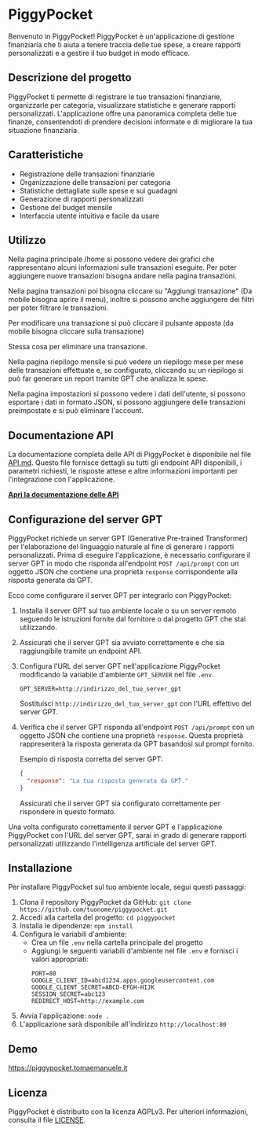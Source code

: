 # PiggyPocket

Benvenuto in PiggyPocket! PiggyPocket è un'applicazione di gestione finanziaria che ti aiuta a tenere traccia delle tue spese, a creare rapporti personalizzati e a gestire il tuo budget in modo efficace.

## Descrizione del progetto

PiggyPocket ti permette di registrare le tue transazioni finanziarie, organizzarle per categoria, visualizzare statistiche e generare rapporti personalizzati. L'applicazione offre una panoramica completa delle tue finanze, consentendoti di prendere decisioni informate e di migliorare la tua situazione finanziaria.

## Caratteristiche

- Registrazione delle transazioni finanziarie
- Organizzazione delle transazioni per categoria
- Statistiche dettagliate sulle spese e sui guadagni
- Generazione di rapporti personalizzati
- Gestione del budget mensile
- Interfaccia utente intuitiva e facile da usare

## Utilizzo

Nella pagina principale /home si possono vedere dei grafici che rappresentano alcuni informazioni sulle transazioni eseguite.
Per poter aggiungere nuove transazioni bisogna andare nella pagina transazioni.

Nella pagina transazioni poi bisogna cliccare su "Aggiungi transazione" (Da mobile bisogna aprire il menu), inoltre si possono anche aggiungere dei filtri per poter filtrare le transazioni.

Per modificare una transazione si può cliccare il pulsante apposta (da mobile bisogna cliccare sulla transazione)

Stessa cosa per eliminare una transazione.

Nella pagina riepilogo mensile si può vedere un riepilogo mese per mese delle transazioni effettuate e, se configurato, cliccando su un riepilogo si può far generare un report tramite GPT che analizza le spese.

Nella pagina impostazioni si possono vedere i dati dell'utente, si possono esportare i dati in formato JSON, si possono aggiungere delle transazioni preimpostate e si può eliminare l'account.

## Documentazione API

La documentazione completa delle API di PiggyPocket è disponibile nel file [API.md](API.md). Questo file fornisce dettagli su tutti gli endpoint API disponibili, i parametri richiesti, le risposte attese e altre informazioni importanti per l'integrazione con l'applicazione.

**[Apri la documentazione delle API](API.md)**

## Configurazione del server GPT

PiggyPocket richiede un server GPT (Generative Pre-trained Transformer) per l'elaborazione del linguaggio naturale al fine di generare i rapporti personalizzati. Prima di eseguire l'applicazione, è necessario configurare il server GPT in modo che risponda all'endpoint `POST /api/prompt` con un oggetto JSON che contiene una proprietà `response` corrispondente alla risposta generata da GPT.

Ecco come configurare il server GPT per integrarlo con PiggyPocket:

1. Installa il server GPT sul tuo ambiente locale o su un server remoto seguendo le istruzioni fornite dal fornitore o dal progetto GPT che stai utilizzando.
2. Assicurati che il server GPT sia avviato correttamente e che sia raggiungibile tramite un endpoint API.
3. Configura l'URL del server GPT nell'applicazione PiggyPocket modificando la variabile d'ambiente `GPT_SERVER` nel file `.env`.

   ```
   GPT_SERVER=http://indirizzo_del_tuo_server_gpt
   ```

   Sostituisci `http://indirizzo_del_tuo_server_gpt` con l'URL effettivo del server GPT.

4. Verifica che il server GPT risponda all'endpoint `POST /api/prompt` con un oggetto JSON che contiene una proprietà `response`. Questa proprietà rappresenterà la risposta generata da GPT basandosi sul prompt fornito.

   Esempio di risposta corretta del server GPT:

   ```json
   {
     "response": "La tua risposta generata da GPT."
   }
   ```

   Assicurati che il server GPT sia configurato correttamente per rispondere in questo formato.

Una volta configurato correttamente il server GPT e l'applicazione PiggyPocket con l'URL del server GPT, sarai in grado di generare rapporti personalizzati utilizzando l'intelligenza artificiale del server GPT.

## Installazione

Per installare PiggyPocket sul tuo ambiente locale, segui questi passaggi:

1. Clona il repository PiggyPocket da GitHub: `git clone https://github.com/tuonome/piggypocket.git`
2. Accedi alla cartella del progetto: `cd piggypocket`
3. Installa le dipendenze: `npm install`
4. Configura le variabili d'ambiente:
   - Crea un file `.env` nella cartella principale del progetto
   - Aggiungi le seguenti variabili d'ambiente nel file `.env` e fornisci i valori appropriati:
     ```
     PORT=80
     GOOGLE_CLIENT_ID=abcd1234.apps.googleusercontent.com
     GOOGLE_CLIENT_SECRET=ABCD-EFGH-HIJK
     SESSION_SECRET=abc123
     REDIRECT_HOST=http://example.com
     ```
5. Avvia l'applicazione: `node .`
6. L'applicazione sarà disponibile all'indirizzo `http://localhost:80`

## Demo

https://piggypocket.tomaemanuele.it

## Licenza

PiggyPocket è distribuito con la licenza AGPLv3. Per ulteriori informazioni, consulta il file [LICENSE](LICENSE).